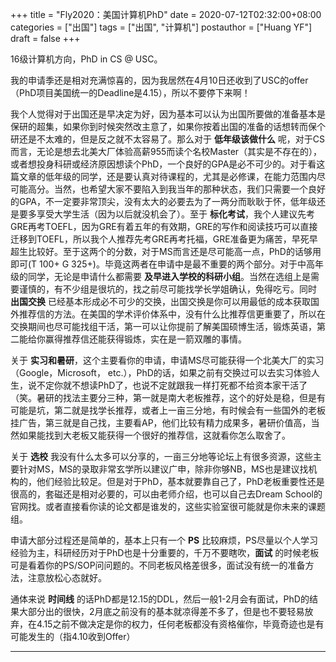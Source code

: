 +++
title = "Fly2020：美国计算机PhD"
date = 2020-07-12T02:32:00+08:00
categories = ["出国"]
tags = ["出国", "计算机"]
postauthor = ["Huang YF"]
draft = false
+++

16级计算机方向，PhD in CS @ USC。

<!--more-->

我的申请季还是相对充满惊喜的，因为我居然在4月10日还收到了USC的offer（PhD项目美国统一的Deadline是4.15），所以不要停下来啊！

我个人觉得对于出国还是早决定为好，因为基本可以认为出国所要做的准备基本是保研的超集，如果你到时候突然改主意了，如果你按着出国的准备的话想转而保个研还是不太难的，但是反之就不太容易了。那么对于 **低年级该做什么** 呢，对于CS而言，无论是想去北美大厂体验高薪955而读个名校Master（其实是不存在的），或者想投身科研或经济原因想读个PhD，一个良好的GPA是必不可少的。对于看这篇文章的低年级的同学，还是要认真对待课程的，尤其是必修课，在能力范围内尽可能高分。当然，也希望大家不要陷入到我当年的那种状态，我们只需要一个良好的GPA，不一定要非常顶尖，没有太大的必要去为了一两分而耿耿于怀，低年级还是要多享受大学生活（因为以后就没机会了）。至于 **标化考试**，我个人建议先考GRE再考TOEFL，因为GRE有着五年的有效期，GRE的写作和阅读技巧可以直接迁移到TOEFL，所以我个人推荐先考GRE再考托福，GRE准备更为痛苦，早死早超生比较好。至于这两个的分数，对于MS而言还是尽可能高一点，PhD的话够用即可(T 100+ G 325+)。毕竟这两者在申请中是最不重要的两个部分。对于中高年级的同学，无论是申请什么都需要 **及早进入学校的科研小组**。当然在选组上是需要谨慎的，有不少组是很坑的，找之前尽可能找学长学姐确认，免得吃亏。同时 **出国交换** 已经基本形成必不可少的交换，出国交换是你可以用最低的成本获取国外推荐信的方法。在美国的学术评价体系中，没有什么比推荐信更重要了，所以在交换期间也尽可能找组干活，第一可以让你提前了解美国硕博生活，锻炼英语，第二能给你赢得推荐信还能获得锻炼，实在是一箭双雕的事情。

关于 **实习和暑研**，这个主要看你的申请，申请MS尽可能获得一个北美大厂的实习（Google，Microsoft， etc.），PhD的话，如果之前有交换过可以去实习体验人生，说不定你就不想读PhD了，也说不定就跟我一样打死都不给资本家干活了（笑。暑研的找法主要分三种，第一就是南大老板推荐，这个的好处是稳，但是有可能是坑，第二就是找学长推荐，或者上一亩三分地，有时候会有一些国外的老板挂广告，第三就是自己找，主要看AP，他们比较有精力成果多，暑研价值高，当然如果能找到大老板又能获得一个很好的推荐信，这就看你怎么取舍了。

关于 **选校** 我没有什么太多可以分享的，一亩三分地等论坛上有很多资源，这些主要针对MS，MS的录取非常玄学所以建议广申，除非你够NB，MS也是建议找机构的，他们经验比较足。但是对于PhD，基本就要靠自己了，PhD老板重要性还是很高的，套磁还是相对必要的，可以由老师介绍，也可以自己去Dream School的官网找。或者直接看你读的论文都是谁发的，这些实验室很可能就是你未来的课题组。

申请大部分过程还是简单的，基本上只有一个 **PS** 比较麻烦，PS尽量以个人学习经验为主，科研经历对于PhD也是十分重要的，千万不要瞎吹，**面试** 的时候老板可是看着你的PS/SOP问问题的。不同老板风格差很多，面试没有统一的准备方法，注意放松心态就好。

通体来说 **时间线** 的话PhD都是12.15的DDL，然后一般1-2月会有面试，PhD的结果大部分出的很快，2月底之前没有的基本就凉得差不多了，但是也不要轻易放弃，在4.15之前不做决定是你的权力，任何老板都没有资格催你，毕竟奇迹也是有可能发生的（指4.10收到Offer）

---
